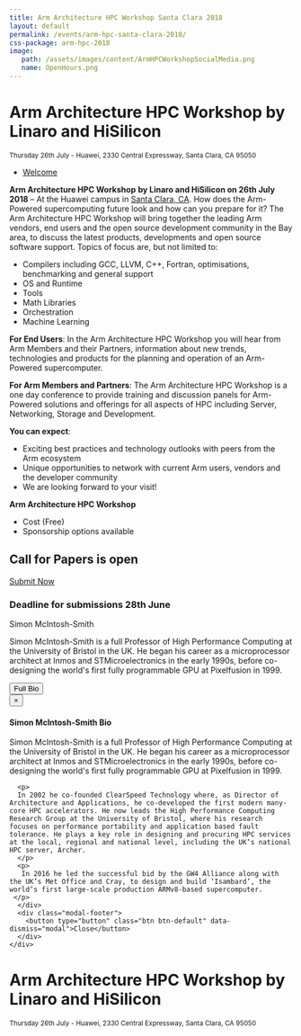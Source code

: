 ```yaml
---
title: Arm Architecture HPC Workshop Santa Clara 2018
layout: default
permalink: /events/arm-hpc-santa-clara-2018/
css-package: arm-hpc-2018
image:
   path: /assets/images/content/ArmHPCWorkshopSocialMedia.png
   name: OpenHours.png
---
```

<div class="container-fluid" id="content-container">
<div class="row no-padding arm-hpc-row top">
    <div class="container" style="background: url({% asset_path 'hpc.png' %});background-position: center center;">
        <h1>Arm Architecture HPC Workshop <span>by Linaro and HiSilicon</span></h1>
        <small>Thursday 26th July - Huawei, 2330 Central Expressway, Santa Clara, CA 95050</small>
    </div>
</div>

<div class="row arm-hpc-row main">
<div class="container">


<ul class="nav nav-tabs" role="tablist" id="tabbed_nav">
  <li role="presentation" class="active">
    <a href="#welcome" role="tab" data-toggle="tab">
        Welcome
    </a>
  </li>
</ul>

<div class="tab-content" id="tabbed_nav_content"><!--Start Tab Content-->

<div role="tabpanel" class="tab-pane tab-pane-legal active" id="welcome">


<div class="col-sm-6" markdown="1">

**Arm Architecture HPC Workshop** __by Linaro and HiSilicon  on 26th July 2018__ – At the Huawei campus in [Santa Clara, CA](https://maps.google.com/?q=2330+Central+Expressway,+Santa+Clara,+CA+95050&entry=gmail&source=g). How does the Arm-Powered supercomputing future look and how can you prepare for it? The Arm Architecture HPC Workshop will bring together the leading Arm vendors, end users and the open source development community in the Bay area, to discuss the latest products, developments and open source software support. Topics of focus are, but not limited to:

*   Compilers including GCC, LLVM, C++, Fortran, optimisations, benchmarking and general support
*   OS and Runtime
*   Tools
*   Math Libraries
*   Orchestration
*   Machine Learning

**For End Users**: In the Arm Architecture HPC Workshop you will hear from Arm Members and their Partners, information about new trends, technologies and products for the planning and operation of an Arm-Powered supercomputer.

**For Arm Members and Partners**: The Arm Architecture HPC Workshop is a one day conference to provide training and discussion panels for Arm-Powered solutions and offerings for all aspects of HPC including Server, Networking, Storage and Development.

**You can expect**:

*   Exciting best practices and technology outlooks with peers from the Arm ecosystem
*   Unique opportunities to network with current Arm users, vendors and the developer community
*   We are looking forward to your visit!

**Arm Architecture HPC Workshop**

*   Cost (Free)
*   Sponsorship options available

</div>

<div class="col-sm-6">

<div id="eventbrite-widget-container-46288258427"></div>

<script src="https://www.eventbrite.co.uk/static/widgets/eb_widgets.js"></script>

<script type="text/javascript">
    var exampleCallback = function() {
        console.log('Order complete!');
    };

    window.EBWidgets.createWidget({
        // Required
        widgetType: 'checkout',
        eventId: '46288258427',
        iframeContainerId: 'eventbrite-widget-container-46288258427',

        // Optional
        iframeContainerHeight: 425,  // Widget height in pixels. Defaults to a minimum of 425px if not provided
        onOrderComplete: exampleCallback  // Method called when an order has successfully completed
    });
</script>

<div id="call-for-papers">

<h2>Call for Papers is <span>open</span></h2>
<a href="https://docs.google.com/forms/d/1HRS8-x9WJAUytMdre8fypcmU5OnXl4eHZEMIuftPjmA/viewform?edit_requested=true" class="btn btn-primary btn-two call-for-papers">Submit Now</a>
<h3>Deadline for submissions 28th June</h3>

</div>


</div>


</div>


</div><!--End Tab Content-->


<div id="speakers">
    <div class="col-sm-4">
        <div class="speaker">
            <div class="speaker-photo" style="background-image: url({% asset_path 'simon-mcintosh-smith.jpg' %})"></div>
            <span class="speaker-name">Simon McIntosh-Smith</span>
            <p>
            Simon McIntosh-Smith is a full Professor of High Performance Computing at the University of Bristol in the UK. He began his career as a microprocessor architect at Inmos and STMicroelectronics in the early 1990s, before co-designing the world's first fully programmable GPU at Pixelfusion in 1999.
            </p>
            <button class="btn btn-primary full-bio" data-toggle="modal" data-target="#simonMcIntoshSmith">Full Bio</button>
        </div>
    </div>
</div>

<!-- Speaker Modals -->
<div class="modal fade" id="simonMcIntoshSmith" tabindex="-1" role="dialog" aria-labelledby="myModalLabel">
  <div class="modal-dialog" role="document">
    <div class="modal-content">
      <div class="modal-header">
        <button type="button" class="close" data-dismiss="modal" aria-label="Close"><span aria-hidden="true">&times;</span></button>
        <h4 class="modal-title" id="myModalLabel">Simon McIntosh-Smith Bio</h4>
      </div>
      <div class="modal-body">
      <p>
      Simon McIntosh-Smith is a full Professor of High Performance Computing at the University of Bristol in the UK. He began his career as a microprocessor architect at Inmos and STMicroelectronics in the early 1990s, before co-designing the world's first fully programmable GPU at Pixelfusion in 1999.
      </p>
      
      <p>
      In 2002 he co-founded ClearSpeed Technology where, as Director of Architecture and Applications, he co-developed the first modern many-core HPC accelerators. He now leads the High Performance Computing Research Group at the University of Bristol, where his research focuses on performance portability and application based fault tolerance. He plays a key role in designing and procuring HPC services at the local, regional and national level, including the UK’s national HPC server, Archer.
      </p>
      <p>
       In 2016 he led the successful bid by the GW4 Alliance along with the UK’s Met Office and Cray, to design and build ‘Isambard’, the world’s first large-scale production ARMv8-based supercomputer.
     </p>
      </div>
      <div class="modal-footer">
        <button type="button" class="btn btn-default" data-dismiss="modal">Close</button>
      </div>
    </div>
  </div>
</div>


</div><!--End Container-->
</div><!--End Row-->

<div class="row no-padding arm-hpc-row top">
    <div class="container" style="background: url({% asset_path 'hpc.png' %});background-position: center center;">
        <h1>Arm Architecture HPC Workshop <span>by Linaro and HiSilicon</span></h1>
        <small>Thursday 26th July - Huawei, 2330 Central Expressway, Santa Clara, CA 95050</small>
    </div>
</div>
</div>
